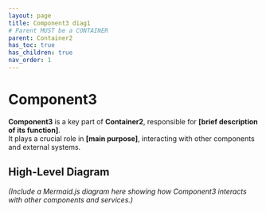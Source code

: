 ```yaml
---
layout: page
title: Component3 diag1
# Parent MUST be a CONTAINER
parent: Container2
has_toc: true
has_children: true
nav_order: 1
---
```


# Component3
**Component3** is a key part of **Container2**, responsible for **[brief description of its function]**.  
It plays a crucial role in **[main purpose]**, interacting with other components and external systems.

## **High-Level Diagram**
_(Include a Mermaid.js diagram here showing how Component3 interacts with other components and services.)_
